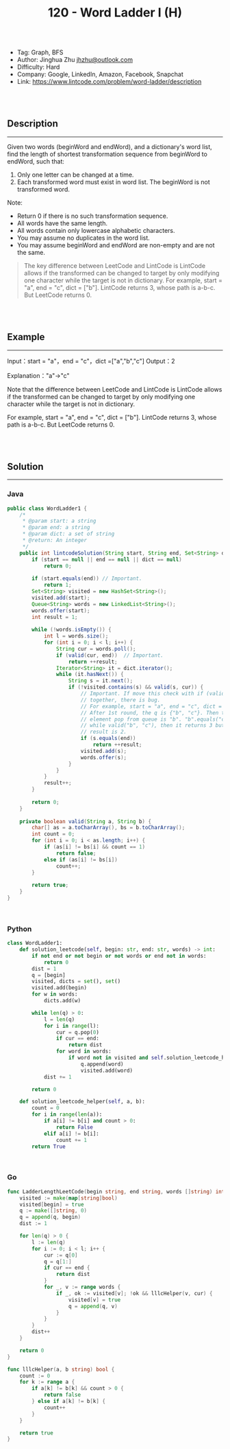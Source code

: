 # <center>120 - Word Ladder I (H)</center> 



<br></br>

* Tag: Graph, BFS
* Author: Jinghua Zhu <jhzhu@outlook.com>
* Difficulty: Hard
* Company: Google, LinkedIn, Amazon, Facebook, Snapchat
* Link: https://www.lintcode.com/problem/word-ladder/description

<br></br>



## Description
----
Given two words (beginWord and endWord), and a dictionary's word list, find the length of shortest transformation sequence from beginWord to endWord, such that:
1. Only one letter can be changed at a time.
2. Each transformed word must exist in word list. The beginWord is not transformed word.

Note:
- Return 0 if there is no such transformation sequence.
- All words have the same length.
- All words contain only lowercase alphabetic characters.
- You may assume no duplicates in the word list.
- You may assume beginWord and endWord are non-empty and are not the same.

> The key difference between LeetCode and LintCode is LintCode allows if the transformed can be changed to target by only modifying one character while the target is not in dictionary. For example, start = "a", end = "c", dict = ["b"]. LintCode returns 3, whose path is a-b-c. But LeetCode returns 0.

<br></br>



## Example
----
Input：start = "a"，end = "c"，dict =["a","b","c"] Output：2

Explanation："a"->"c"

Note that the difference between LeetCode and LintCode is LintCode allows if the transformed can be changed to target by only modifying one character while the target is not in dictionary.

For example, start = "a", end = "c", dict = ["b"]. LintCode returns 3, whose path is a-b-c. But LeetCode returns 0.

<br></br>



## Solution
----
### Java
```java
public class WordLadder1 {
	/*
     * @param start: a string
     * @param end: a string
     * @param dict: a set of string
     * @return: An integer
     */
    public int lintcodeSolution(String start, String end, Set<String> dict) {
        if (start == null || end == null || dict == null)
            return 0;
        
        if (start.equals(end)) // Important.
            return 1;
        Set<String> visited = new HashSet<String>();
        visited.add(start);
        Queue<String> words = new LinkedList<String>();
        words.offer(start);
        int result = 1;
        
        while (!words.isEmpty()) {
            int l = words.size();
            for (int i = 0; i < l; i++) {
                String cur = words.poll();
                if (valid(cur, end))  // Important.
                    return ++result;
                Iterator<String> it = dict.iterator();
                while (it.hasNext()) {
                    String s = it.next();
                    if (!visited.contains(s) && valid(s, cur)) {
                    	// Important. If move this check with if (valid(cur, end))
                    	// together, there is bug.
                    	// For example, start = "a", end = "c", dict = {"b", "c"}
                    	// After 1st round, the q is {"b", "c"}. Then the first
                    	// element pop from queue is "b". "b".equals("c") is false
                    	// while valid("b", "c"), then it returns 3 but the correct
                    	// result is 2.
                        if (s.equals(end))
                            return ++result;
                        visited.add(s);
                        words.offer(s);
                    }
                }
            }
            result++;
        }
        
        return 0;
    }
    
    private boolean valid(String a, String b) {
        char[] as = a.toCharArray(), bs = b.toCharArray();
        int count = 0;
        for (int i = 0; i < as.length; i++) {
            if (as[i] != bs[i] && count == 1)
                return false;
            else if (as[i] != bs[i])
                count++;
        }
        
        return true;
    }
}
```

<br>


### Python
```python
class WordLadder1:
    def solution_leetcode(self, begin: str, end: str, words) -> int:
        if not end or not begin or not words or end not in words:
            return 0
        dist = 1
        q = [begin]
        visited, dicts = set(), set()
        visited.add(begin)
        for w in words:
            dicts.add(w)

        while len(q) > 0:
            l = len(q)
            for i in range(l):
                cur = q.pop(0)
                if cur == end:
                    return dist
                for word in words:
                    if word not in visited and self.solution_leetcode_helper(word, cur):
                        q.append(word)
                        visited.add(word)
            dist += 1

        return 0

    def solution_leetcode_helper(self, a, b):
        count = 0
        for i in range(len(a)):
            if a[i] != b[i] and count > 0:
                return False
            elif a[i] != b[i]:
                count += 1
        return True
```

<br>


### Go
```go
func LadderLengthLeetCode(begin string, end string, words []string) int {
	visited := make(map[string]bool)
	visited[begin] = true
	q := make([]string, 0)
	q = append(q, begin)
	dist := 1

	for len(q) > 0 {
		l := len(q)
		for i := 0; i < l; i++ {
			cur := q[0]
			q = q[1:]
			if cur == end {
				return dist
			}
			for _, v := range words {
				if _, ok := visited[v]; !ok && lllcHelper(v, cur) {
					visited[v] = true
					q = append(q, v)
				}
			}
		}
		dist++
	}

	return 0
}

func lllcHelper(a, b string) bool {
	count := 0
	for k := range a {
		if a[k] != b[k] && count > 0 {
			return false
		} else if a[k] != b[k] {
			count++
		}
	}

	return true
}
```
